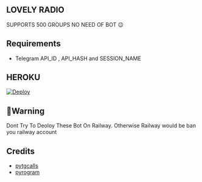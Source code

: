 ## LOVELY RADIO
SUPPORTS 500 GROUPS NO NEED OF BOT 😉






## Requirements

- Telegram API_ID , 
API_HASH and
SESSION_NAME




## HEROKU
[![Deploy](https://www.herokucdn.com/deploy/button=black.svg)](https://heroku.com/deploy?template=https://github.com/TEAM-LOVELY/RADIO)


## 🚨Warning 
Dont Try To Deoloy These Bot On Railway. Otherwise Railway would be ban you railway account

## Credits 
- <a href="https://t.me/tgcallslib">pytgcalls</a>
- <a href="https://t.me/pyrogram">pyrogram</a>



